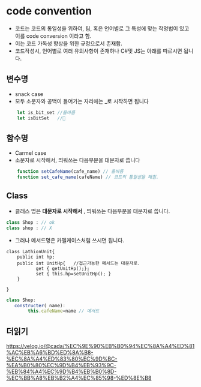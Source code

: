 # code convention
- 코드는 코드의 통일성을 위하여, 팀, 혹은 언어별로 그 특성에 맞는 작명법이 있고 이를 code conversion 이라고 함.
- 이는 코드 가독성 향상을 위한 규정으로서 존재함.
- 코드작성시, 언어별로 여러 유의사항이 존재하나 C#및 JS는 아래를 따르시면 됩니다.

## 변수명
- snack case
- 모두 소문자와 공백이 들어가는 자리에는 _로 시작하면 됩니다
```js
    let is_bit_set //올바름
    let isBitSet   //🚫
```

## 함수명
- Carmel case
- 소문자로 시작해서, 띄워쓰는 다음부분을 대문자로 씁니다
```js
    function setCafeName(cafe_name) // 올바름
    function set_cafe_name(cafeName) // 코드의 통일성을 해침.
```

## Class
- 클래스 명은 **대문자로 시작해서** , 띄워쓰는 다음부분을 대문자로 씁니다.
```js
class Shop : // ok
class shop : // X
```
- 그러나 메서드명은 카멜케이스처럼 쓰시면 됩니다.
```Csharp
class LathionUnit{
    public int hp;
    public int UnitHp{   //접근가능한 메서드는 대문자로.
           get { getUnitHp();};
           set { this.hp=setUnitHp(); }
    }

}
```
```js
class Shop:
   constructer( name):
        this.cafeName=name // 메서드 

```

## 더읽기
https://velog.io/@cada/%EC%9E%90%EB%B0%94%EC%8A%A4%ED%81%AC%EB%A6%BD%ED%8A%B8-%EC%8A%A4%ED%83%80%EC%9D%BC-%EA%B0%80%EC%9D%B4%EB%93%9C-%EB%84%A4%EC%9D%B4%EB%B0%8D-%EC%BB%A8%EB%B2%A4%EC%85%98-%ED%8E%B8

